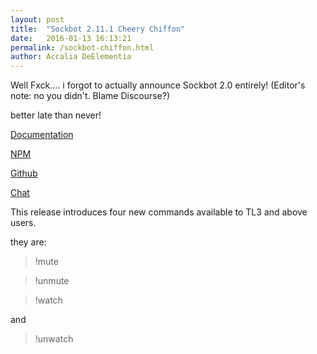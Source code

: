```yaml
---
layout: post
title:  "Sockbot 2.11.1 Cheery Chiffon"
date:   2016-01-13 16:13:21
permalink: /sockbot-chiffon.html
author: Accalia DeElementia
---
```


Well Fxck.... i forgot to actually announce Sockbot 2.0 entirely! (Editor's note: no you didn't. Blame Discourse?)

better late than never!

[Documentation](https://sockbot.readthedocs.org)

[NPM](https://www.npmjs.com/package/sockbot)

[Github](https://github.com/SockDrawer/SockBot)

[Chat](https://gitter.im/SockDrawer/SockBot)

This release introduces four new commands available to TL3 and above users.

they are:

 <blockquote>!mute</blockquote>
 <blockquote>!unmute</blockquote>
 <blockquote>!watch</blockquote>
 
and

 <blockquote>!unwatch</blockquote>
 